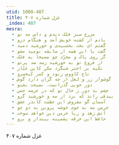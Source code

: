 ```yaml
---
utid: 1000-407
title: غزل شماره ۴۰۷
_index: 407
mesra:
  - مزرع سبز فلک دیدم و داس مه نو
  - یادم از کشته خویش آمد و هنگام درو
  - گفتم ای بخت بخسبیدی و خورشید دمید
  - گفت با این همه از سابقه نومید مشو
  - گر روی پاک و مجرّد چو مسیحا به فلک
  - از فروغ تو به خورشید رسد صد پرتو
  - تکیه بر اختر شبگرد مکن کاین عیّار
  - تاج کاووس ربود و کمر کیخسرو
  - گوشوار زر و لعل ار چه گران دارد گوش
  - دور خوبی گذرانست، نصیحت بشنو
  - چشم بد دور ز خال تو که در عرصه حسن
  - بیدقی راند که برد از مه و خورشید گرو
  - آسمان گو مفروش این عظمت کاندر عشق
  - خرمن مه به جوی خوشه پروین به دو جو
  - آتش زهد و ریا خرمن دین خواهد سوخت
  - حافظ این خرقه پشمینه بینداز و برو
---
```

غزل شماره ۴۰۷
